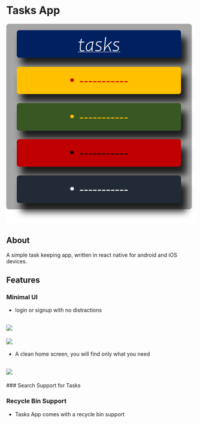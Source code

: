 # Tasks App
<img  src="./assets/splash.png"/>

## About
A simple task keeping app, written in react native for android and iOS devices.

## Features

### Minimal UI
- login or signup with no distractions
<br>
<img src="./files/loginscreenlight.png">
<br>
<br>
<img src="./files/signupscreenlight.png">

- A clean home screen, you will find only what you need
<br>
<img src="./files/homescreenlight.png">
<br>
<br>
### Search Support for Tasks

### Recycle Bin Support
- Tasks App comes with a recycle bin support


